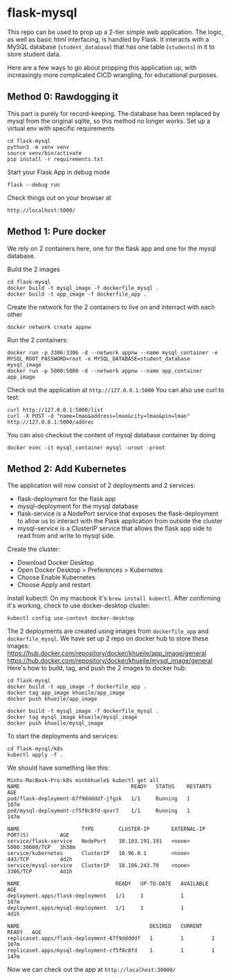 # flask-mysql

This repo can be used to prop up a 2-tier simple web application. The logic, as well as basic html interfacing, is handled by Flask. It interacts with a MySQL database (`student_database`) that has one table (`students`) in it to store student data.

Here are a few ways to go about propping this application up, with increasingly more complicated CICD wrangling, for educational purposes. 

## Method 0: Rawdogging it
This part is purely for record-keeping. The database has been replaced by mysql from the original sqlite, so this method no longer works.
Set up a virtual env with specific requirements
```
cd flask-mysql
python3 -m venv venv
source venv/bin/activate
pip install -r requirements.txt
```
Start your Flask App in debug mode
``` 
flask --debug run
```
Check things out on your browser at
```
http://localhost:5000/
```

## Method 1: Pure docker
We rely on 2 containers here, one for the flask app and one for the mysql database.

Build the 2 images
```
cd flask-mysql
docker build -t mysql_image -f dockerfile_mysql .
docker build -t app_image -f dockerfile_app .
```

Create the network for the 2 containers to live on and interract with each other
```
docker network create appnw
```

Run the 2 containers:
```
docker run -p 3306:3306 -d --network appnw --name mysql_container -e MYSQL_ROOT_PASSWORD=root -e MYSQL_DATABASE=student_database mysql_image
docker run -p 5000:5000 -d --network appnw --name app_container app_image
```

Check out the application at `http://127.0.0.1:5000`
You can also use curl to test:
```
curl http://127.0.0.1:5000/list
curl -X POST -d "name=lmao&address=lmao&city=lmao&pin=lmao" http://127.0.0.1:5000/addrec
```

You can also checkout the content of mysql database container by doing
```
docker exec -it mysql_container mysql -uroot -proot
```

## Method 2: Add Kubernetes
The application will now consist of 2 deployments and 2 services:
- flask-deployment for the flask app
- mysql-deployment for the mysql database
- flask-service is a NodePort service that exposes the flask-deployment to allow us to interact with the Flask application from outside the cluster
- mysql-service is a ClusterIP service that allows the flask app side to read from and write to mysql side.

Create the cluster:
- Download Docker Desktop
- Open Docker Desktop > Preferences > Kubernetes
- Choose Enable Kubernetes
- Choose Apply and restart

Install kubectl: On my macbook it's `brew install kubectl`. After confirming it's working, check to use docker-desktop cluster:
```
kubectl config use-context docker-desktop
```

The 2 deployments are created using images from `dockerfile_app` and `dockerfile_mysql`.
We have set up 2 repo on docker hub to store these images: 
https://hub.docker.com/repository/docker/khueile/app_image/general
https://hub.docker.com/repository/docker/khueile/mysql_image/general
Here's how to build, tag, and push the 2 images to docker hub:

```
cd flask-mysql
docker build -t app_image -f dockerfile_app .
docker tag app_image khueile/app_image
docker push khueile/app_image

docker build -t mysql_image -f dockerfile_mysql .
docker tag mysql_image khueile/mysql_image
docker push khueile/mysql_image
```
To start the deployments and services:
```
cd flask-mysql/k8s
kubectl apply -f .
```
We should have something like this:
```
Minhs-MacBook-Pro:k8s minhkhuele$ kubectl get all
NAME                                    READY   STATUS    RESTARTS   AGE
pod/flask-deployment-67f9dddddf-jfgzk   1/1     Running   1          107m
pod/mysql-deployment-cf5f8c8fd-qxvr7    1/1     Running   1          147m

NAME                    TYPE        CLUSTER-IP       EXTERNAL-IP   PORT(S)          AGE
service/flask-service   NodePort    10.103.191.191   <none>        5000:30000/TCP   3h38m
service/kubernetes      ClusterIP   10.96.0.1        <none>        443/TCP          4d2h
service/mysql-service   ClusterIP   10.106.243.70    <none>        3306/TCP         4d1h

NAME                               READY   UP-TO-DATE   AVAILABLE   AGE
deployment.apps/flask-deployment   1/1     1            1           107m
deployment.apps/mysql-deployment   1/1     1            1           4d1h

NAME                                          DESIRED   CURRENT   READY   AGE
replicaset.apps/flask-deployment-67f9dddddf   1         1         1       107m
replicaset.apps/mysql-deployment-cf5f8c8fd    1         1         1       147m
```

Now we can check out the app at `http://localhost:30000/`
